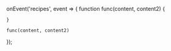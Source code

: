 onEvent('recipes', event => {
    function func(content, content2) {
    
    
    }

    func(content, content2)

});